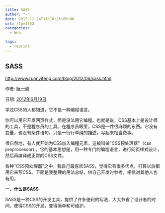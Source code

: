```yaml
---
title: SASS
author: "-"
date: 2012-11-24T11:10:25+00:00
url: /?p=4753
categories:
  - Web

tags:
  - reprint
---
```

## SASS
<http://www.ruanyifeng.com/blog/2012/06/sass.html>

作者:  [阮一峰][1]

日期:  [2012年6月19日][2]

学过CSS的人都知道，它不是一种编程语言。

你可以用它开发网页样式，但是没法用它编程。也就是说，CSS基本上是设计师的工具，不是程序员的工具。在程序员眼里，CSS是一件很麻烦的东西。它没有变量，也没有条件语句，只是一行行单纯的描述，写起来相当费事。

很自然地，有人就开始为CSS加入编程元素，这被叫做"CSS预处理器"（css preprocessor) 。它的基本思想是，用一种专门的编程语言，进行网页样式设计，然后再编译成正常的CSS文件。

各种"CSS预处理器"之中，我自己最喜欢SASS，觉得它有很多优点，打算以后都用它来写CSS。下面是我整理的用法总结，供自己开发时参考，相信对其他人也有用。

**一、什么是SASS**

SASS是一种CSS的开发工具，提供了许多便利的写法，大大节省了设计者的时间，使得CSS的开发，变得简单和可维护。

 [1]: http://www.ruanyifeng.com/
 [2]: http://www.ruanyifeng.com/blog/2012/06/